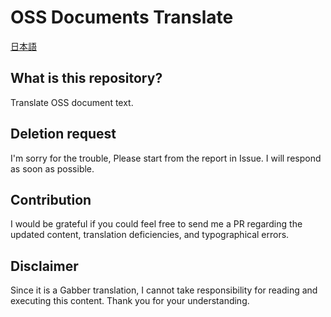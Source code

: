 # OSS Documents Translate
[日本語](./ja-jp/README.md)

## What is this repository?
Translate OSS document text.

## Deletion request
I'm sorry for the trouble, Please start from the report in Issue. I will respond as soon as possible.

## Contribution
I would be grateful if you could feel free to send me a PR regarding the updated content, translation deficiencies, and typographical errors.

## Disclaimer
Since it is a Gabber translation, I cannot take responsibility for reading and executing this content. Thank you for your understanding.
